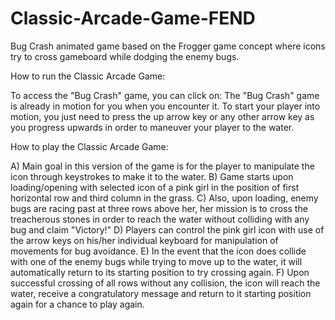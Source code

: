 # Classic-Arcade-Game-FEND

Bug Crash animated game based on the Frogger game concept where icons try to cross gameboard while dodging the enemy bugs.

How to run the Classic Arcade Game:

To access the "Bug Crash" game, you can click on:
The "Bug Crash" game is already in motion for you when you encounter it.  To start your player into motion, you just need to press
the up arrow key or any other arrow key as you progress upwards in order to maneuver your player to the water.

How to play the Classic Arcade Game:

A) Main goal in this version of the game is for the player to manipulate the icon through keystrokes to make it to the water.
B) Game starts upon loading/opening with selected icon of a pink girl in the position of first horizontal row and third column in the grass.
C) Also, upon loading, enemy bugs are racing past at three rows above her, her mission is to cross the treacherous stones in order to reach the water without colliding with any bug and claim "Victory!"
D) Players can control the pink girl icon with use of the arrow keys on his/her individual keyboard for manipulation of movements for bug avoidance.
E) In the event that the icon does collide with one of the enemy bugs while trying to move up to the water, it will automatically return to its starting position to try crossing again.
F) Upon successful crossing of all rows without any collision, the icon will reach the water, receive a congratulatory message and return to it starting position again for a chance to play again.
